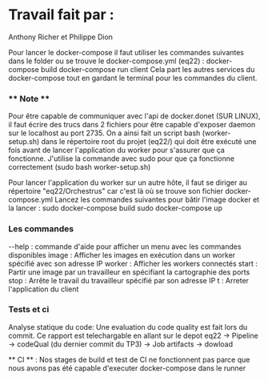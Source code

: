 # Travail fait par :
Anthony Richer et Philippe Dion

Pour lancer le docker-compose il faut utiliser les commandes suivantes dans le folder ou se trouve le docker-compose.yml (eq22) : 
docker-compose build
docker-compose run client
Cela part les autres services du docker-compose tout en gardant le terminal pour les commandes du client.

### ** Note **
 Pour être capable de communiquer avec l'api de docker.donet (SUR LINUX), il faut écrire des trucs dans 2 fichiers pour être capable d'exposer daemon sur le localhost au port 2735. On a ainsi fait un script bash (worker-setup.sh) dans le répertoire root du projet (eq22/) qui doit être exécuté une fois avant de lancer l'application du worker pour s'assurer que ça fonctionne. J'utilise la commande avec sudo pour que ça fonctionne correctement (sudo bash worker-setup.sh)

Pour lancer l'application du worker sur un autre hôte, il faut se diriger au répertoire "eq22/Orchestrus" car c'est là où se trouve son fichier docker-compose.yml
Lancez les commandes suivantes pour bâtir l'image docker et la lancer :
sudo docker-compose build
sudo docker-compose up


### Les commandes
--help : commande d'aide pour afficher un menu avec les commandes disponibles
image : Afficher les images en exécution dans un worker spécifié avec son adresse IP
worker : Afficher les workers connectés
start : Partir une image par un travailleur en spécifiant la cartographie des ports
stop : Arrête le travail du travailleur spécifié par son adresse IP
t : Arreter l'application du client


### Tests et ci
Analyse statique du code: Une evaluation du code quality est fait lors du commit. Ce rapport est telechargable en allant sur le depot eq22 -> Pipeline -> codeQual (du dernier commit du TP3) -> Job artifacts -> dowload

** CI ** :
Nos stages de build et test de CI ne fonctionnent pas parce que nous avons pas été capable d'executer docker-compose dans le runner
